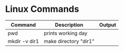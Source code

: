 # Linux Commands

| Command       | Description           | Output |
| ------------- | --------------------- | ------ |
| pwd           | prints working day    |        |
| mkdir -v dir1 | make directory "dir1" |        |
